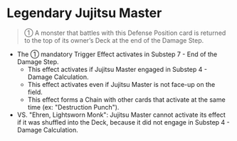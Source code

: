 # Legendary Jujitsu Master

> ① A monster that battles with this Defense Position card is returned to the top of its owner’s Deck at the end of the Damage Step.

*   The ① mandatory Trigger Effect activates in Substep 7 - End of the Damage Step.
    *   This effect activates if Jujitsu Master engaged in Substep 4 - Damage Calculation.
    *   This effect activates even if Jujitsu Master is not face-up on the field.
    *   This effect forms a Chain with other cards that activate at the same time (ex: "Destruction Punch").
*   VS. "Ehren, Lightsworn Monk": Jujitsu Master cannot activate its effect if it was shuffled into the Deck, because it did not engage in Substep 4 - Damage Calculation.
